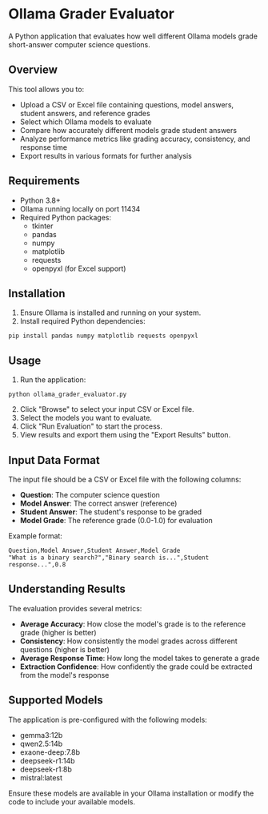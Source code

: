 # Ollama Grader Evaluator

A Python application that evaluates how well different Ollama models grade short-answer computer science questions.

## Overview

This tool allows you to:
- Upload a CSV or Excel file containing questions, model answers, student answers, and reference grades
- Select which Ollama models to evaluate
- Compare how accurately different models grade student answers
- Analyze performance metrics like grading accuracy, consistency, and response time
- Export results in various formats for further analysis

## Requirements

- Python 3.8+
- Ollama running locally on port 11434
- Required Python packages:
  - tkinter
  - pandas
  - numpy
  - matplotlib
  - requests
  - openpyxl (for Excel support)

## Installation

1. Ensure Ollama is installed and running on your system.
2. Install required Python dependencies:

```
pip install pandas numpy matplotlib requests openpyxl
```

## Usage

1. Run the application:

```
python ollama_grader_evaluator.py
```

2. Click "Browse" to select your input CSV or Excel file.
3. Select the models you want to evaluate.
4. Click "Run Evaluation" to start the process.
5. View results and export them using the "Export Results" button.

## Input Data Format

The input file should be a CSV or Excel file with the following columns:
- **Question**: The computer science question
- **Model Answer**: The correct answer (reference)
- **Student Answer**: The student's response to be graded
- **Model Grade**: The reference grade (0.0-1.0) for evaluation

Example format:
```
Question,Model Answer,Student Answer,Model Grade
"What is a binary search?","Binary search is...",Student response...",0.8
```

## Understanding Results

The evaluation provides several metrics:
- **Average Accuracy**: How close the model's grade is to the reference grade (higher is better)
- **Consistency**: How consistently the model grades across different questions (higher is better)
- **Average Response Time**: How long the model takes to generate a grade
- **Extraction Confidence**: How confidently the grade could be extracted from the model's response

## Supported Models

The application is pre-configured with the following models:
- gemma3:12b
- qwen2.5:14b
- exaone-deep:7.8b
- deepseek-r1:14b
- deepseek-r1:8b
- mistral:latest

Ensure these models are available in your Ollama installation or modify the code to include your available models.

